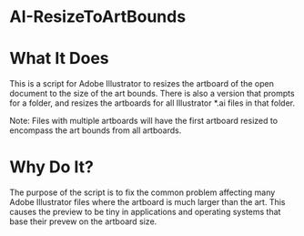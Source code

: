 # AI-ResizeToArtBounds

What It Does
===

This is a script for Adobe Illustrator to resizes the artboard of the open document to the size of the art bounds. There is also a version that prompts for a folder, and resizes the artboards for all Illustrator *.ai files in that folder.

Note: Files with multiple artboards will have the first artboard resized to encompass the art bounds from all artboards.

Why Do It?
===

The purpose of the script is to fix the common problem affecting many Adobe Illustrator files where the artboard is much larger than the art. This causes the preview to be tiny in applications and operating systems that base their prevew on the artboard size.
